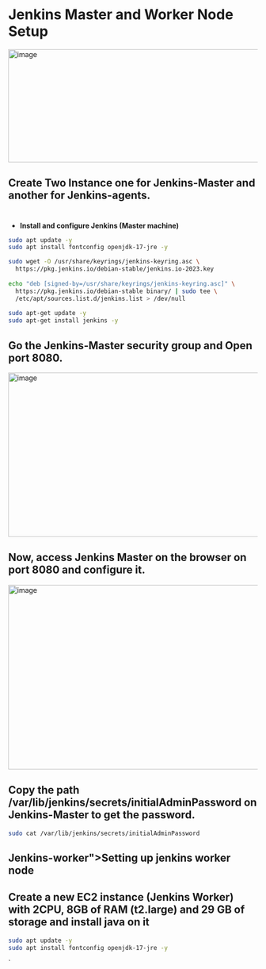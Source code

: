 
#  Jenkins Master and Worker Node Setup


<img width="940" height="228" alt="image" src="https://github.com/user-attachments/assets/766790d8-b97c-434b-8d59-090a6744aa21" />

## Create Two Instance one for Jenkins-Master and another for Jenkins-agents.
#
- <b id="Jenkins">Install and configure Jenkins (Master machine)</b>
```bash
sudo apt update -y
sudo apt install fontconfig openjdk-17-jre -y

sudo wget -O /usr/share/keyrings/jenkins-keyring.asc \
  https://pkg.jenkins.io/debian-stable/jenkins.io-2023.key
  
echo "deb [signed-by=/usr/share/keyrings/jenkins-keyring.asc]" \
  https://pkg.jenkins.io/debian-stable binary/ | sudo tee \
  /etc/apt/sources.list.d/jenkins.list > /dev/null
  
sudo apt-get update -y
sudo apt-get install jenkins -y
```

## Go the Jenkins-Master security group and Open port 8080.
<img width="944" height="331" alt="image" src="https://github.com/user-attachments/assets/35038378-64cc-4103-9dc6-97ba8f922c2e" />

 
## Now, access Jenkins Master on the browser on port 8080 and configure it.
<img width="944" height="372" alt="image" src="https://github.com/user-attachments/assets/6a0adac6-c7e1-44c4-af39-403b87f16c8c" />


## Copy the path /var/lib/jenkins/secrets/initialAdminPassword on Jenkins-Master to get the password.


```bash
sudo cat /var/lib/jenkins/secrets/initialAdminPassword
```

## Jenkins-worker">Setting up jenkins worker node
  
## Create a new EC2 instance (Jenkins Worker) with 2CPU, 8GB of RAM (t2.large) and 29 GB of storage and install java on it

```bash
sudo apt update -y
sudo apt install fontconfig openjdk-17-jre -y
```







 

`
